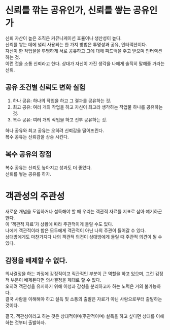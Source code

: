 # 신뢰를 깎는 공유인가, 신뢰를 쌓는 공유인가

신뢰 자산이 높은 조직은 커뮤니케이션 효율이나 생산성이 높다.<br/>
신뢰를 쌓는 데에 널리 사용되는 한 가지 방법은 투명성과 공유, 인터랙션이다.<br/>
자신이 한 작업물을 투명하게 서로 공유하고 그에 대해 피드백을 주고 받으며 인터랙션 하는 것.<br/>
이런 것을 소통 신뢰라고 한다. 상대가 자신이 가진 생각을 나에게 솔직히 말해줄 거라는 신뢰.<br/>

## 공유 조건별 신뢰도 변화 실험

1. 하나 공유: 하나의 작업을 하고 그 결과를 공유하는 것.
2. 최고 공유: 여러 개의 작업을 하고 자신이 최고라 생각하는 작업물 하나를 공유하는 것.
3. 복수 공유: 여러 개의 작업을 하고 전부 공유하는 것.

하나 공유와 최고 공유는 오히려 신뢰감을 떨어뜨린다.<br/>
복수 공유는 신뢰감을 상승 시킨다.<br/>

## 복수 공유의 장점

복수 공유는 신뢰도 높아지고 성과도 더 좋았다.<br/>
신뢰를 쌓는 공유를 하자.<br/>

# 객관성의 주관성

새로운 개념을 도입하거나 설득해야 할 때 우리는 객관적 자료를 지표로 삼아 얘기하곤 한다.<br/>
이 '객관적 자료'가 상황에 따라 주관적이게 들릴 수도 있다.<br/>
나에게 객관적이라 함은 모두에게 객관적이 아닌 나의 주관이 들어갈 수 있다.<br/>
상대방에게도 마찬가지다 나의 객관적 의견이 상대방에게 들릴 때 주관적 의견이 될 수 있다.<br/>

## 감정을 배제할 수 없다.

의사결정을 하는 과정에 감정적이고 직관적인 부분이 큰 역할을 하고 있으며, 그런 감정적 부분이 배제된다면 의사결정을 제대로 할 수 없다.<br/>
오히려 객관성을 유지하기 위해 이성과 감성을 분리하고자 하는 노력은 거의 불가능하다.<br/>
결국 사람을 이해해야 하고 설득 및 소통의 출발은 자료가 아닌 사람으로부터 출발하는 것이다.<br/>

결국, 객관성이라고 하는 것은 상대적이며(주관적이며) 설득을 하고 싶다면 상대를 이해하는 것부터 출발하자.<br/>

